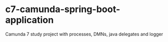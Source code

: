 # c7-camunda-spring-boot-application
Camunda 7 study project with processes, DMNs, java delegates and logger
